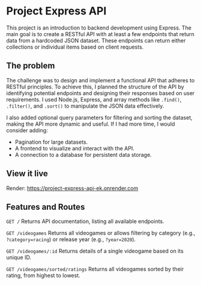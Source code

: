 # Project Express API

This project is an introduction to backend development using Express. The main goal is to create a RESTful API with at least a few endpoints that return data from a hardcoded JSON dataset. These endpoints can return either collections or individual items based on client requests.

## The problem

The challenge was to design and implement a functional API that adheres to RESTful principles. To achieve this, I planned the structure of the API by identifying potential endpoints and designing their responses based on user requirements. I used Node.js, Express, and array methods like `.find()`, `.filter()`, and `.sort()` to manipulate the JSON data effectively.

I also added optional query parameters for filtering and sorting the dataset, making the API more dynamic and useful. If I had more time, I would consider adding:

- Pagination for large datasets.
- A frontend to visualize and interact with the API.
- A connection to a database for persistent data storage.

## View it live

Render: https://project-express-api-ek.onrender.com

## Features and Routes

`GET /`
Returns API documentation, listing all available endpoints.

`GET /videogames`
Returns all videogames or allows filtering by category (e.g., `?category=racing`) or release year (e.g., `?year=2020`).

`GET /videogames/:id`
Returns details of a single videogame based on its unique ID.

`GET /videogames/sorted/ratings`
Returns all videogames sorted by their rating, from highest to lowest.